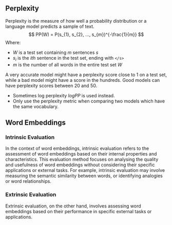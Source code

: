 ## Perplexity
Perplexity is the measure of how well a probability distribution or a language model predicts a sample of text.
$$
		PP(W) = P(s_{1}, s_{2}, ..., s_{m})^{-\frac{1}{m}}
$$
Where:
 - $W$ is a test set containing $m$ sentences $s$
 - $s_i$ is the $ith$ sentence in the test set, ending with `</s>`
 - $m$ is the number of all words in the entire test set $W$

A very accurate model might have a perplexity score close to 1 on a test set, while a bad model might have a score in the hundreds. Good models can have perplexity scores between 20 and 50.

 - Sometimes log perplexity $logPP$ is used instead.
 - Only use the perplexity metric when comparing two models which have the same vocabulary. 
## Word Embeddings
### Intrinsic Evaluation
In the context of word embeddings, intrinsic evaluation refers to the assessment of word embeddings based on their internal properties and characteristics. This evaluation method focuses on analysing the quality and usefulness of word embeddings without considering their specific applications or external tasks. For example, intrinsic evaluation may involve measuring the semantic similarity between words, or identifying analogies or word relationships.
### Extrinsic Evaluation
Extrinsic evaluation, on the other hand, involves assessing word embeddings based on their performance in specific external tasks or applications. 